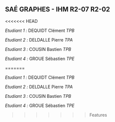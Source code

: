 ## SAÉ GRAPHES - IHM R2-07 R2-02
<<<<<<< HEAD

*Etudiant 1 :* DEQUIDT Clément *TPB*

*Etudiant 2 :* DELDALLE Pierre *TPA*

*Etudiant 3 :* COUSIN Bastien *TPB*

*Etudiant 4 :* GROUE Sébastien *TPE*


=======

*Etudiant 1 :* DEQUIDT Clément *TPB*

*Etudiant 2 :* DELDALLE Pierre *TPA*

*Etudiant 3 :* COUSIN Bastien *TPB*

*Etudiant 4 :* GROUE Sébastien *TPE*
>>>>>>> Features
